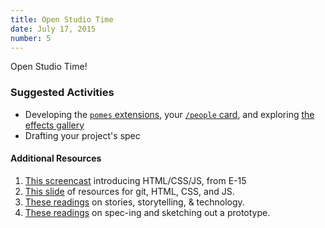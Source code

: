 ```yaml
---
title: Open Studio Time
date: July 17, 2015
number: 5
---
```


Open Studio Time!

### Suggested Activities
-   Developing the [`pomes` extensions](https://github.com/dgmds15/a-story-in-pomes), your [`/people` card](http://codepen.io/duffles/pen/EjQLzy), and exploring [the effects gallery](https://github.com/dgmds15/html-css-js-gallery)
-   Drafting your project's spec

#### Additional Resources

1.  [This screencast](https://github.com/dgmds15/HTML.CSS.JS-Intro) introducing HTML/CSS/JS, from E-15
2.  [This slide](/sessions/3/#/resources) of resources for git, HTML, CSS, and JS.
3.  [These readings](https://gist.github.com/aresnick/11ff4be3cf5b861c4748) on stories, storytelling, & technology.
4.  [These readings](https://gist.github.com/aresnick/20213ebaa69fc38f86a7) on spec-ing and sketching out a prototype.